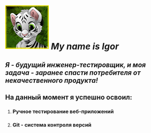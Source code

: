 # ![Фото Igor](img/Tiger.png)  _**My name is Igor**_
## _Я - будущий инженер-тестировщик, и моя задача - заранее спасти потребителя от некачественного продукта!_
## На данный момент я успешно освоил:
1. ### Ручное тестирование веб-приложений
2. ### Git - система контроля версий
